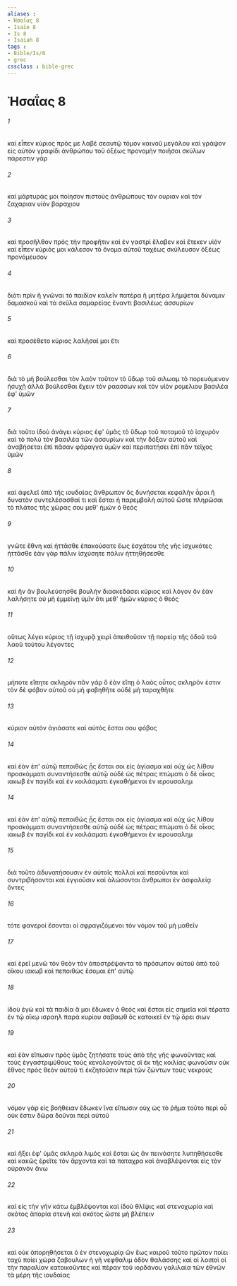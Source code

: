 ```yaml
---
aliases : 
- Ἠσαΐας 8
- Isaïe 8
- Is 8
- Isaiah 8
tags : 
- Bible/Is/8
- grec
cssclass : bible-grec
---
```


# Ἠσαΐας 8

###### 1
καὶ εἶπεν κύριος πρός με λαβὲ σεαυτῷ τόμον καινοῦ μεγάλου καὶ γράψον εἰς αὐτὸν γραφίδι ἀνθρώπου τοῦ ὀξέως προνομὴν ποιῆσαι σκύλων πάρεστιν γάρ
###### 2
καὶ μάρτυράς μοι ποίησον πιστοὺς ἀνθρώπους τὸν ουριαν καὶ τὸν ζαχαριαν υἱὸν βαραχιου
###### 3
καὶ προσῆλθον πρὸς τὴν προφῆτιν καὶ ἐν γαστρὶ ἔλαβεν καὶ ἔτεκεν υἱόν καὶ εἶπεν κύριός μοι κάλεσον τὸ ὄνομα αὐτοῦ ταχέως σκύλευσον ὀξέως προνόμευσον
###### 4
διότι πρὶν ἢ γνῶναι τὸ παιδίον καλεῖν πατέρα ἢ μητέρα λήμψεται δύναμιν δαμασκοῦ καὶ τὰ σκῦλα σαμαρείας ἔναντι βασιλέως ἀσσυρίων
###### 5
καὶ προσέθετο κύριος λαλῆσαί μοι ἔτι
###### 6
διὰ τὸ μὴ βούλεσθαι τὸν λαὸν τοῦτον τὸ ὕδωρ τοῦ σιλωαμ τὸ πορευόμενον ἡσυχῇ ἀλλὰ βούλεσθαι ἔχειν τὸν ραασσων καὶ τὸν υἱὸν ρομελιου βασιλέα ἐφ' ὑμῶν
###### 7
διὰ τοῦτο ἰδοὺ ἀνάγει κύριος ἐφ' ὑμᾶς τὸ ὕδωρ τοῦ ποταμοῦ τὸ ἰσχυρὸν καὶ τὸ πολύ τὸν βασιλέα τῶν ἀσσυρίων καὶ τὴν δόξαν αὐτοῦ καὶ ἀναβήσεται ἐπὶ πᾶσαν φάραγγα ὑμῶν καὶ περιπατήσει ἐπὶ πᾶν τεῖχος ὑμῶν
###### 8
καὶ ἀφελεῖ ἀπὸ τῆς ιουδαίας ἄνθρωπον ὃς δυνήσεται κεφαλὴν ἆραι ἢ δυνατὸν συντελέσασθαί τι καὶ ἔσται ἡ παρεμβολὴ αὐτοῦ ὥστε πληρῶσαι τὸ πλάτος τῆς χώρας σου μεθ' ἡμῶν ὁ θεός
###### 9
γνῶτε ἔθνη καὶ ἡττᾶσθε ἐπακούσατε ἕως ἐσχάτου τῆς γῆς ἰσχυκότες ἡττᾶσθε ἐὰν γὰρ πάλιν ἰσχύσητε πάλιν ἡττηθήσεσθε
###### 10
καὶ ἣν ἂν βουλεύσησθε βουλήν διασκεδάσει κύριος καὶ λόγον ὃν ἐὰν λαλήσητε οὐ μὴ ἐμμείνῃ ὑμῖν ὅτι μεθ' ἡμῶν κύριος ὁ θεός
###### 11
οὕτως λέγει κύριος τῇ ἰσχυρᾷ χειρὶ ἀπειθοῦσιν τῇ πορείᾳ τῆς ὁδοῦ τοῦ λαοῦ τούτου λέγοντες
###### 12
μήποτε εἴπητε σκληρόν πᾶν γάρ ὃ ἐὰν εἴπῃ ὁ λαὸς οὗτος σκληρόν ἐστιν τὸν δὲ φόβον αὐτοῦ οὐ μὴ φοβηθῆτε οὐδὲ μὴ ταραχθῆτε
###### 13
κύριον αὐτὸν ἁγιάσατε καὶ αὐτὸς ἔσται σου φόβος
###### 14
καὶ ἐὰν ἐπ' αὐτῷ πεποιθὼς ᾖς ἔσται σοι εἰς ἁγίασμα καὶ οὐχ ὡς λίθου προσκόμματι συναντήσεσθε αὐτῷ οὐδὲ ὡς πέτρας πτώματι ὁ δὲ οἶκος ιακωβ ἐν παγίδι καὶ ἐν κοιλάσματι ἐγκαθήμενοι ἐν ιερουσαλημ
###### 14
καὶ ἐὰν ἐπ' αὐτῷ πεποιθὼς ᾖς ἔσται σοι εἰς ἁγίασμα καὶ οὐχ ὡς λίθου προσκόμματι συναντήσεσθε αὐτῷ οὐδὲ ὡς πέτρας πτώματι ὁ δὲ οἶκος ιακωβ ἐν παγίδι καὶ ἐν κοιλάσματι ἐγκαθήμενοι ἐν ιερουσαλημ
###### 15
διὰ τοῦτο ἀδυνατήσουσιν ἐν αὐτοῖς πολλοὶ καὶ πεσοῦνται καὶ συντριβήσονται καὶ ἐγγιοῦσιν καὶ ἁλώσονται ἄνθρωποι ἐν ἀσφαλείᾳ ὄντες
###### 16
τότε φανεροὶ ἔσονται οἱ σφραγιζόμενοι τὸν νόμον τοῦ μὴ μαθεῖν
###### 17
καὶ ἐρεῖ μενῶ τὸν θεὸν τὸν ἀποστρέψαντα τὸ πρόσωπον αὐτοῦ ἀπὸ τοῦ οἴκου ιακωβ καὶ πεποιθὼς ἔσομαι ἐπ' αὐτῷ
###### 18
ἰδοὺ ἐγὼ καὶ τὰ παιδία ἅ μοι ἔδωκεν ὁ θεός καὶ ἔσται εἰς σημεῖα καὶ τέρατα ἐν τῷ οἴκῳ ισραηλ παρὰ κυρίου σαβαωθ ὃς κατοικεῖ ἐν τῷ ὄρει σιων
###### 19
καὶ ἐὰν εἴπωσιν πρὸς ὑμᾶς ζητήσατε τοὺς ἀπὸ τῆς γῆς φωνοῦντας καὶ τοὺς ἐγγαστριμύθους τοὺς κενολογοῦντας οἳ ἐκ τῆς κοιλίας φωνοῦσιν οὐκ ἔθνος πρὸς θεὸν αὐτοῦ τί ἐκζητοῦσιν περὶ τῶν ζώντων τοὺς νεκρούς
###### 20
νόμον γὰρ εἰς βοήθειαν ἔδωκεν ἵνα εἴπωσιν οὐχ ὡς τὸ ῥῆμα τοῦτο περὶ οὗ οὐκ ἔστιν δῶρα δοῦναι περὶ αὐτοῦ
###### 21
καὶ ἥξει ἐφ' ὑμᾶς σκληρὰ λιμός καὶ ἔσται ὡς ἂν πεινάσητε λυπηθήσεσθε καὶ κακῶς ἐρεῖτε τὸν ἄρχοντα καὶ τὰ παταχρα καὶ ἀναβλέψονται εἰς τὸν οὐρανὸν ἄνω
###### 22
καὶ εἰς τὴν γῆν κάτω ἐμβλέψονται καὶ ἰδοὺ θλῖψις καὶ στενοχωρία καὶ σκότος ἀπορία στενὴ καὶ σκότος ὥστε μὴ βλέπειν
###### 23
καὶ οὐκ ἀπορηθήσεται ὁ ἐν στενοχωρίᾳ ὢν ἕως καιροῦ τοῦτο πρῶτον ποίει ταχὺ ποίει χώρα ζαβουλων ἡ γῆ νεφθαλιμ ὁδὸν θαλάσσης καὶ οἱ λοιποὶ οἱ τὴν παραλίαν κατοικοῦντες καὶ πέραν τοῦ ιορδάνου γαλιλαία τῶν ἐθνῶν τὰ μέρη τῆς ιουδαίας
